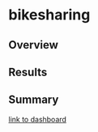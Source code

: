 # bikesharing

## Overview

## Results

## Summary

[link to dashboard](Lhttps://public.tableau.com/views/NYCCitiBike-PitchDeck/CitiBikeAnalysis?:language=en-US&publish=yes&:display_count=n&:origin=viz_share_link)
